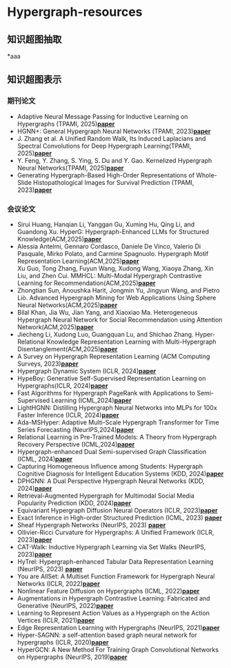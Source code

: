 # Hypergraph-resources
## 知识超图抽取<br>
*aaa
## 知识超图表示<br>
### 期刊论文<br>
* Adaptive Neural Message Passing for Inductive Learning on Hypergraphs (TPAMI, 2025)[**paper**](https://ieeexplore.ieee.org/document/10612216)<br>
* HGNN+: General Hypergraph Neural Networks (TPAMI, 2023)[**paper**](https://ieeexplore.ieee.org/document/9795251)<br>
* J. Zhang et al. A Unified Random Walk, Its Induced Laplacians and Spectral Convolutions for Deep Hypergraph Learning(TPAMI, 2025)[**paper**](https://ieeexplore.ieee.org/document/11103747)<br>
* Y. Feng, Y. Zhang, S. Ying, S. Du and Y. Gao. Kernelized Hypergraph Neural Networks(TPAMI, 2025)[**paper**](https://ieeexplore.ieee.org/document/11063418)<br>
* Generating Hypergraph-Based High-Order Representations of Whole-Slide Histopathological Images for Survival Prediction (TPAMI, 2023)[**paper**](https://ieeexplore.ieee.org/document/9903546)<br>
### 会议论文<br>
* Sirui Huang, Hanqian Li, Yanggan Gu, Xuming Hu, Qing Li, and Guandong Xu. HyperG: Hypergraph-Enhanced LLMs for Structured Knowledge(ACM,2025)[**paper**](https://dl.acm.org/doi/10.1145/3726302.3730002)<br>
* Alessia Antelmi, Gennaro Cordasco, Daniele De Vinco, Valerio Di Pasquale, Mirko Polato, and Carmine Spagnuolo. Hypergraph Motif Representation Learning(ACM,2025)[**paper**](https://dl.acm.org/doi/10.1145/3690624.3709274)<br>
Xu Guo, Tong Zhang, Fuyun Wang, Xudong Wang, Xiaoya Zhang, Xin Liu, and Zhen Cui. MMHCL: Multi-Modal Hypergraph Contrastive Learning for Recommendation(ACM,2025)[**paper**](https://dl.acm.org/doi/10.1145/3762665)<br>
* Zhongtian Sun, Anoushka Harit, Jongmin Yu, Jingyun Wang, and Pietro Liò. Advanced Hypergraph Mining for Web Applications Using Sphere Neural Networks(ACM,2025)[**paper**](https://dl.acm.org/doi/10.1145/3701716.3715577)<br>
* Bilal Khan, Jia Wu, Jian Yang, and Xiaoxiao Ma. Heterogeneous Hypergraph Neural Network for Social Recommendation using Attention Network(ACM,2025)[**paper**](https://dl.acm.org/doi/10.1145/3613964)<br>
* Jiecheng Li, Xudong Luo, Guangquan Lu, and Shichao Zhang. Hyper-Relational Knowledge Representation Learning with Multi-Hypergraph Disentanglement(ACM,2025)[**paper**](https://dl.acm.org/doi/10.1145/3696410.3714907)<br>
* A Survey on Hypergraph Representation Learning (ACM Computing Surveys, 2023)[**paper**](https://dl.acm.org/doi/full/10.1145/3605776)<br>
* Hypergraph Dynamic System (ICLR, 2024)[**paper**](https://openreview.net/forum?id=NLbRvr840Q)<br>
* HypeBoy: Generative Self-Supervised Representation Learning on Hypergraphs(ICLR, 2024)[**paper**](https://openreview.net/forum?id=DZUzOKE6og)<br>
* Fast Algorithms for Hypergraph PageRank with Applications to Semi-Supervised Learning (ICML,2024)[**paper**](https://proceedings.mlr.press/v235/ameranis24a.html)<br>
* LightHGNN: Distilling Hypergraph Neural Networks into MLPs for 100x Faster Inference (ICLR, 2024)[**paper**](https://openreview.net/forum?id=lHasEfGsXL)<br>
* Ada-MSHyper: Adaptive Multi-Scale Hypergraph Transformer for Time Series Forecasting (NeurIPS,2024)[**paper**](https://openreview.net/forum?id=RNbrIQ0se8)<br>
* Relational Learning in Pre-Trained Models: A Theory from Hypergraph Recovery Perspective (ICML,2024)[**paper**](https://proceedings.mlr.press/v235/chen24l.html)<br>
* Hypergraph-enhanced Dual Semi-supervised Graph Classification (ICML, 2024)[**paper**](https://proceedings.mlr.press/v235/ju24a.html)<br>
* Capturing Homogeneous Influence among Students: Hypergraph Cognitive Diagnosis for Intelligent Education Systems (KDD, 2024)[**paper**](https://dl.acm.org/doi/10.1145/3637528.3672002)<br>
* DPHGNN: A Dual Perspective Hypergraph Neural Networks (KDD, 2024)[**paper**](https://dl.acm.org/doi/10.1145/3637528.3672047)<br>
* Retrieval-Augmented Hypergraph for Multimodal Social Media Popularity Prediction (KDD, 2024)[**paper**](https://dl.acm.org/doi/10.1145/3637528.3672041)<br>
* Equivariant Hypergraph Diffusion Neural Operators (ICLR, 2023)[**paper**](https://openreview.net/forum?id=RiTjKoscnNd)<br>
* Exact Inference in High-order Structured Prediction (ICML, 2023) [**paper**](https://openreview.net/forum?id=a032h8Jb9I)<br>
* Sheaf Hypergraph Networks (NeurIPS, 2023) [**paper**](https://openreview.net/forum?id=NvcVXzJvhX)<br>
* Ollivier-Ricci Curvature for Hypergraphs: A Unified Framework (ICLR, 2023)[**paper**](https://openreview.net/forum?id=sPCKNl5qDps)<br>
* CAT-Walk: Inductive Hypergraph Learning via Set Walks (NeurIPS, 2023)[**paper**](https://openreview.net/forum?id=QG4nJBNEar)<br>
* HyTrel: Hypergraph-enhanced Tabular Data Representation Learning (NeurIPS, 2023) [**paper**](https://openreview.net/forum?id=7vqlzODS28)<br>
* You are AllSet: A Multiset Function Framework for Hypergraph Neural Networks (ICLR, 2022)[**paper**](https://openreview.net/forum?id=hpBTIv2uy_E)<br>
* Nonlinear Feature Diffusion on Hypergraphs (ICML, 2022)[**paper**](https://proceedings.mlr.press/v162/prokopchik22a.html)<br>
* Augmentations in Hypergraph Contrastive Learning: Fabricated and Generative (NeurIPS, 2022)[**paper**](https://openreview.net/forum?id=igMc_C9pgYG)<br>
* Learning to Represent Action Values as a Hypergraph on the Action Vertices (ICLR, 2021)[**paper**](https://openreview.net/forum?id=Xv_s64FiXTv)<br>
* Edge Representation Learning with Hypergraphs (NeurIPS, 2021)[**paper**](https://proceedings.neurips.cc/paper/2021/hash/3def184ad8f4755ff269862ea77393dd-Abstract.html)<br>
* Hyper-SAGNN: a self-attention based graph neural network for hypergraphs (ICLR, 2020)[**paper**](https://openreview.net/forum?id=ryeHuJBtPH)<br>
* HyperGCN: A New Method For Training Graph Convolutional Networks on Hypergraphs (NeurIPS, 2019)[**paper**](https://papers.nips.cc/paper/2019/hash/1efa39bcaec6f3900149160693694536-Abstract.html)<br>



